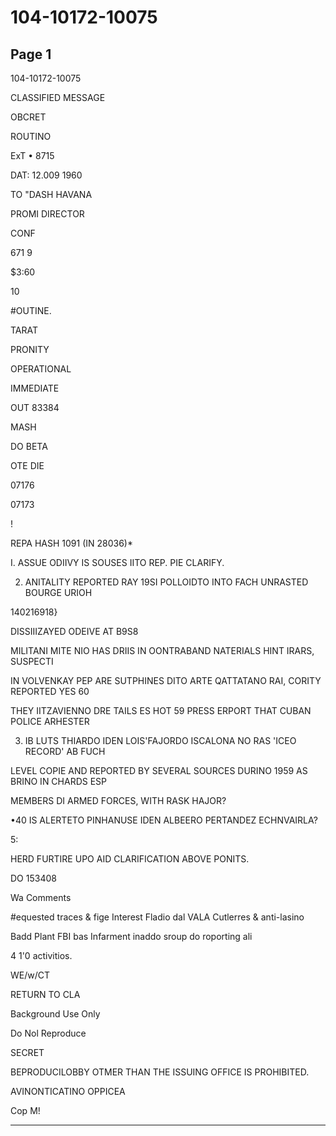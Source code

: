 # 104-10172-10075

## Page 1

104-10172-10075

CLASSIFIED MESSAGE

OBCRET

ROUTINO

ExT • 8715

DAT: 12.009 1960

TO "DASH HAVANA

PROMI DIRECTOR

CONF

671 9

$3:60

10

#OUTINE.

TARAT

PRONITY

OPERATIONAL

IMMEDIATE

OUT 83384

MASH

DO BETA

OTE DIE

07176

07173

!

REPA HASH 1091 (IN 28036)*

I. ASSUE ODIIVY IS SOUSES IITO REP. PIE CLARIFY.

2. ANITALITY REPORTED RAY 19SI POLLOIDTO INTO FACH UNRASTED BOURGE URIOH

140216918}

DISSIIIZAYED ODEIVE AT B9S8

MILITANI MITE NIO HAS DRIIS IN OONTRABAND NATERIALS HINT IRARS, SUSPECTI

IN VOLVENKAY PEP ARE SUTPHINES DITO ARTE QATTATANO RAI, CORITY REPORTED YES 60

THEY IITZAVIENNO DRE TAILS ES HOT 59 PRESS ERPORT THAT CUBAN POLICE ARHESTER

3. IB LUTS THIARDO IDEN LOIS'FAJORDO ISCALONA NO RAS 'ICEO RECORD' AB FUCH

LEVEL COPIE AND REPORTED BY SEVERAL SOURCES DURINO 1959 AS BRINO IN CHARDS ESP

MEMBERS DI ARMED FORCES, WITH RASK HAJOR?

•40 IS ALERTETO PINHANUSE IDEN ALBEERO PERTANDEZ ECHNVAIRLA?

5:

HERD FURTIRE UPO AID CLARIFICATION ABOVE PONITS.

DO 153408

Wa Comments

#equested traces & fige Interest Fladio dal VALA Cutlerres & anti-lasino

Badd Plant FBI bas Infarment inaddo sroup do roporting ali

4 1'0 activitios.

WE/w/CT

RETURN TO CLA

Background Use Only

Do Nol Reproduce

SECRET

BEPRODUCILOBBY OTMER THAN THE ISSUING OFFICE IS PROHIBITED.

AVINONTICATINO OPPICEA

Cop M!

---

